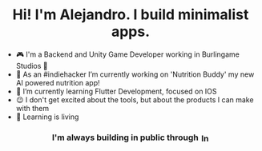 <h1 align="center">Hi! I'm Alejandro. I build minimalist apps.</h1>

- :video_game: I'm a Backend and Unity Game Developer working in Burlingame Studios :hibiscus:
- :rocket: As an #indiehacker I’m currently working on 'Nutrition Buddy' my new AI powered nutrition app!
- 🌱 I’m currently learning Flutter Development, focused on IOS
- :wink: I don't get excited about the tools, but about the products I can make with them
- :book: Learning is living

<h3 align="center" style="display: flex; align-items: center; justify-content: center;">
  I'm always building in public through 
  <a href="https://twitter.com/intent/follow?screen_name=IndieMinimalist" target="_blank" style="display: inline-flex; align-items: center; margin-left: 5px;">
    <img src="https://img.shields.io/twitter/follow/IndieMinimalist?label=%40IndieMinimalist" alt="IndieMinimalist" style="height: 1em;"/>
  </a>
</h3>
